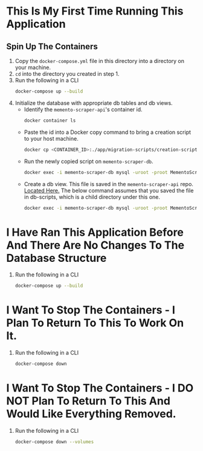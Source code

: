 # This Is My First Time Running This Application

## Spin Up The Containers
1. Copy the ```docker-compose.yml``` file in this directory into a directory on your machine.
2. ```cd``` into the directory you created in step 1.
3. Run the following in a CLI
    ```bash
    docker-compose up --build
    ```
4. Initialize the database with appropriate db tables and db views.
    * Identify the ```memento-scraper-api```'s container id.
        ```bash
        docker container ls
        ```
    * Paste the id into a Docker copy command to bring a creation script to your host machine.
        ```bash
        docker cp <CONTAINER_ID>:./app/migration-scripts/creation-script.sql ./db-scripts/creation-script.sql
        ```
    * Run the newly copied script on ```memento-scraper-db```.
        ```bash
        docker exec -i memento-scraper-db mysql -uroot -proot MementoScraperDatabase < db-scripts/creation-script.sql
        ```
    * Create a db view. This file is saved in the ```memento-scraper-api``` repo. [Located Here.](https://github.com/LoganConnor44/MementoScraperApi/blob/master/Database/DbViews.sql) The below command assumes that you saved the file in db-scripts, which is a child directory under this one.
        ```bash
        docker exec -i memento-scraper-db mysql -uroot -proot MementoScraperDatabase < db-scripts/DbViews.sql
        ```

# I Have Ran This Application Before And There Are No Changes To The Database Structure
1. Run the following in a CLI
    ```bash
    docker-compose up --build
    ```

# I Want To Stop The Containers - I Plan To Return To This To Work On It.
1. Run the following in a CLI
    ```bash
    docker-compose down
    ```

# I Want To Stop The Containers - I DO NOT Plan To Return To This And Would Like Everything Removed.
1. Run the following in a CLI
    ```bash
    docker-compose down --volumes
    ```